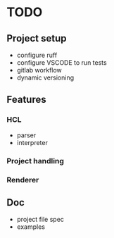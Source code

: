 # TODO


## Project setup
- configure ruff
- configure VSCODE to run tests
- gitlab workflow
- dynamic versioning

## Features
### HCL
- parser
- interpreter

### Project handling

### Renderer

## Doc
- project file spec
- examples